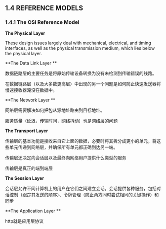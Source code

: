 ## 1.4 REFERENCE MODELS 

### 1.4.1 The OSI Reference Model 

**The Physical Layer**

These design issues largely deal with mechanical, electrical, and timing interfaces, as well as the physical transmission medium, which lies  below the physical layer.

**The Data Link Layer **

 数据链路层的主要任务是将原始传输设备转换为没有未检测到传输错误的线路。 

在数据链路层（以及大多数更高层）中出现的另一个问题是如何防止快速发送器将慢速接收器淹没在数据中。

**The Network Layer **

网络层需要解决如何把包从源地址路由到目标地址。

服务质量（延迟，传输时间，网络抖动）也是网络层的问题

**The Transport Layer**

传输层的基本功能是接收来自它上面的数据，必要时将其拆分成更小的单元，将这些单元传递到网络层，并确保所有单元都正确到达另一端。

 传输层还决定向会话层以及最终向网络用户提供什么类型的服务 

传输层是真正的端到端层

**The Session Layer**

会话层允许不同计算机上的用户在它们之间建立会话。会话提供各种服务，包括对话控制（跟踪其发送的顺序）、令牌管理（防止两方同时尝试相同的关键操作）和同步

**The Application Layer **

http就是应用层协议 



